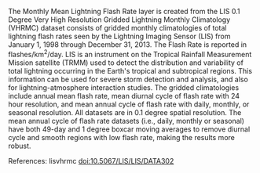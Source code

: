 The Monthly Mean Lightning Flash Rate layer is created from the LIS 0.1 Degree Very High Resolution Gridded Lightning Monthly Climatology (VHRMC) dataset consists of gridded monthly climatologies of total lightning flash rates seen by the Lightning Imaging Sensor (LIS) from January 1, 1998 through December 31, 2013. The Flash Rate is reported in flashes/km<sup>2</sup>/day. LIS is an instrument on the Tropical Rainfall Measurement Mission satellite (TRMM) used to detect the distribution and variability of total lightning occurring in the Earth's tropical and subtropical regions. This information can be used for severe storm detection and analysis, and also for lightning-atmosphere interaction studies. The gridded climatologies include annual mean flash rate, mean diurnal cycle of flash rate with 24 hour resolution, and mean annual cycle of flash rate with daily, monthly, or seasonal resolution. All datasets are in 0.1 degree spatial resolution. The mean annual cycle of flash rate datasets (i.e., daily, monthly or seasonal) have both 49-day and 1 degree boxcar moving averages to remove diurnal cycle and smooth regions with low flash rate, making the results more robust.

References: lisvhrmc [doi:10.5067/LIS/LIS/DATA302](https://doi.org/10.5067/LIS/LIS/DATA302)